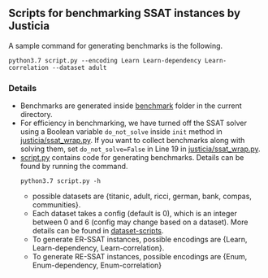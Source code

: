 ## Scripts for benchmarking SSAT instances by Justicia

A sample command for generating benchmarks is the following.
```
python3.7 script.py --encoding Learn Learn-dependency Learn-correlation --dataset adult
```


### Details
- Benchmarks are generated inside [benchmark](benchmark/) folder in the current directory.
- For efficiency in benchmarking, we have turned off the SSAT solver using a Boolean variable `do_not_solve` inside `init` method in [justicia/ssat_wrap.py](../justicia/ssat_wrap.py). If you want to collect benchmarks along with solving them, set `do_not_solve=False` in Line 19 in [justicia/ssat_wrap.py](../justicia/ssat_wrap.py).
- [script.py](script.py) contains code for generating benchmarks. Details can be found by running the command.
    ```
    python3.7 script.py -h
    ```
    - possible datasets are {titanic, adult, ricci, german, bank, compas, communities}.
    - Each dataset takes a config (default is 0), which is an integer between 0 and 6 (config may change based on a dataset). More details can be found in [dataset-scripts](../data/objects/).
    - To generate ER-SSAT instances, possible encodings are {Learn, Learn-dependency, Learn-correlation}.
    - To generate RE-SSAT instances, possible encodings are {Enum, Enum-dependency, Enum-correlation}
